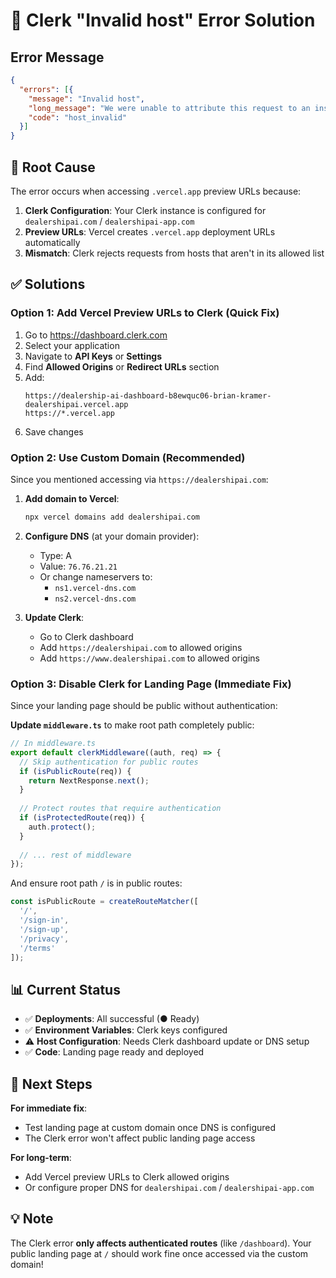 # 🔧 Clerk "Invalid host" Error Solution

## Error Message
```json
{
  "errors": [{
    "message": "Invalid host",
    "long_message": "We were unable to attribute this request to an instance running on Clerk. Make sure that your Clerk Publishable Key is correct.",
    "code": "host_invalid"
  }]
}
```

## 🎯 Root Cause

The error occurs when accessing `.vercel.app` preview URLs because:
1. **Clerk Configuration**: Your Clerk instance is configured for `dealershipai.com` / `dealershipai-app.com`
2. **Preview URLs**: Vercel creates `.vercel.app` deployment URLs automatically
3. **Mismatch**: Clerk rejects requests from hosts that aren't in its allowed list

## ✅ Solutions

### Option 1: Add Vercel Preview URLs to Clerk (Quick Fix)

1. Go to https://dashboard.clerk.com
2. Select your application
3. Navigate to **API Keys** or **Settings**
4. Find **Allowed Origins** or **Redirect URLs** section
5. Add:
   ```
   https://dealership-ai-dashboard-b8ewquc06-brian-kramer-dealershipai.vercel.app
   https://*.vercel.app
   ```
6. Save changes

### Option 2: Use Custom Domain (Recommended)

Since you mentioned accessing via `https://dealershipai.com`:

1. **Add domain to Vercel**:
   ```bash
   npx vercel domains add dealershipai.com
   ```

2. **Configure DNS** (at your domain provider):
   - Type: A
   - Value: `76.76.21.21`
   - Or change nameservers to:
     - `ns1.vercel-dns.com`
     - `ns2.vercel-dns.com`

3. **Update Clerk**:
   - Go to Clerk dashboard
   - Add `https://dealershipai.com` to allowed origins
   - Add `https://www.dealershipai.com` to allowed origins

### Option 3: Disable Clerk for Landing Page (Immediate Fix)

Since your landing page should be public without authentication:

**Update `middleware.ts`** to make root path completely public:

```typescript
// In middleware.ts
export default clerkMiddleware((auth, req) => {
  // Skip authentication for public routes
  if (isPublicRoute(req)) {
    return NextResponse.next();
  }
  
  // Protect routes that require authentication
  if (isProtectedRoute(req)) {
    auth.protect();
  }
  
  // ... rest of middleware
});
```

And ensure root path `/` is in public routes:
```typescript
const isPublicRoute = createRouteMatcher([
  '/',
  '/sign-in',
  '/sign-up',
  '/privacy',
  '/terms'
]);
```

## 📊 Current Status

- ✅ **Deployments**: All successful (● Ready)
- ✅ **Environment Variables**: Clerk keys configured
- ⚠️ **Host Configuration**: Needs Clerk dashboard update or DNS setup
- ✅ **Code**: Landing page ready and deployed

## 🚀 Next Steps

**For immediate fix**:
- Test landing page at custom domain once DNS is configured
- The Clerk error won't affect public landing page access

**For long-term**:
- Add Vercel preview URLs to Clerk allowed origins
- Or configure proper DNS for `dealershipai.com` / `dealershipai-app.com`

## 💡 Note

The Clerk error **only affects authenticated routes** (like `/dashboard`). Your public landing page at `/` should work fine once accessed via the custom domain!
